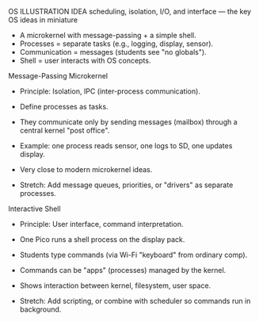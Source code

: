 
OS ILLUSTRATION IDEA
scheduling, isolation, I/O, and interface — the key OS ideas in miniature

* A microkernel with message-passing + a simple shell.
* Processes = separate tasks (e.g., logging, display, sensor).
* Communication = messages (students see "no globals").
* Shell = user interacts with OS concepts.



Message-Passing Microkernel
- Principle: Isolation, IPC (inter-process communication).

- Define processes as tasks.
- They communicate only by sending messages (mailbox) through a central kernel "post office".
- Example: one process reads sensor, one logs to SD, one updates display.

- Very close to modern microkernel ideas.
- Stretch: Add message queues, priorities, or "drivers" as separate processes.




Interactive Shell
- Principle: User interface, command interpretation.

- One Pico runs a shell process on the display pack.
- Students type commands (via Wi-Fi "keyboard" from ordinary comp).
- Commands can be "apps" (processes) managed by the kernel.

- Shows interaction between kernel, filesystem, user space.
- Stretch: Add scripting, or combine with scheduler so commands run in background.


